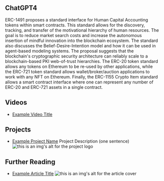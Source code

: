 ## ChatGPT4

ERC-1491 proposes a standard interface for Human Capital Accounting tokens within smart contracts. This standard allows for the discovery, tracking, and transfer of the motivational hierarchy of human resources. The goal is to reduce market search costs and increase the autonomous insertion of mindful innovation into the blockchain ecosystem. The standard also discusses the Belief-Desire-Intention model and how it can be used in agent-based modeling systems. The proposal suggests that the blockchain's cryptographic security architecture can reliably scale to a blockchain-based PKI web-of-trust hierarchies. The ERC-20 token standard allows any tokens on Ethereum to be re-used by other applications, while the ERC-721 token standard allows wallet/broker/auction applications to work with any NFT on Ethereum. Finally, the ERC-1155 Crypto Item standard allows a smart contract interface where one can represent any number of ERC-20 and ERC-721 assets in a single contract.

## Videos

- [Example Video Title](https://www.youtube.com/watch?v=TDGq4aeevgY)

## Projects

- [Example Project Name](https://xxxx.xxx/xxxxx) Project Description (one sentence) ![this is an img's alt for the project logo](https://xxxx.xxx/project-logo.xxx)

## Further Reading

- [Example Article Title](https://xxxx.xxx/xxxxx) ![this is an img's alt for the article cover](https://xxxx.xxx/article-cover.xxx)
